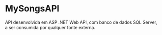 # MySongsAPI
API desenvolvida em ASP .NET Web API, com banco de dados SQL Server, a ser consumida por qualquer fonte externa. 
